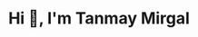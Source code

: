 <h1 align="center">Hi 👋, I'm Tanmay Mirgal</h1>
<!-- <h3 align="center">A passionate frontend and Backend developer from India</h3>

